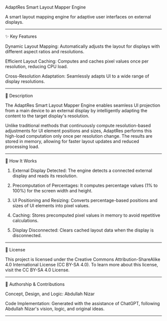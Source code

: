 
AdaptRes Smart Layout Mapper Engine

A smart layout mapping engine for adaptive user interfaces on external displays.


---

✨ Key Features

Dynamic Layout Mapping: Automatically adjusts the layout for displays with different aspect ratios and resolutions.

Efficient Layout Caching: Computes and caches pixel values once per resolution, reducing CPU load.

Cross-Resolution Adaptation: Seamlessly adapts UI to a wide range of display resolutions.

---

📝 Description

The AdaptRes Smart Layout Mapper Engine enables seamless UI projection from a main device to an external display by intelligently adapting the content to the target display's resolution.

Unlike traditional methods that continuously compute resolution-based adjustments for UI element positions and sizes, AdaptRes performs this high-load computation only once per resolution change. The results are stored in memory, allowing for faster layout updates and reduced processing load.

---

🚀 How It Works

1. External Display Detected: The engine detects a connected external display and reads its resolution.

2. Precomputation of Percentages: It computes percentage values (1% to 100%) for the screen width and height.

3. UI Positioning and Resizing: Converts percentage-based positions and sizes of UI elements into pixel values.

4. Caching: Stores precomputed pixel values in memory to avoid repetitive calculations.

5. Display Disconnected: Clears cached layout data when the display is disconnected.

---

📜 License

This project is licensed under the Creative Commons Attribution-ShareAlike 4.0 International License (CC BY-SA 4.0).
To learn more about this license, visit the CC BY-SA 4.0 License.

---

👤 Authorship & Contributions

Concept, Design, and Logic: Abdullah Nizar

Code Implementation: Generated with the assistance of ChatGPT, following Abdullah Nizar's vision, logic, and original ideas.

---
